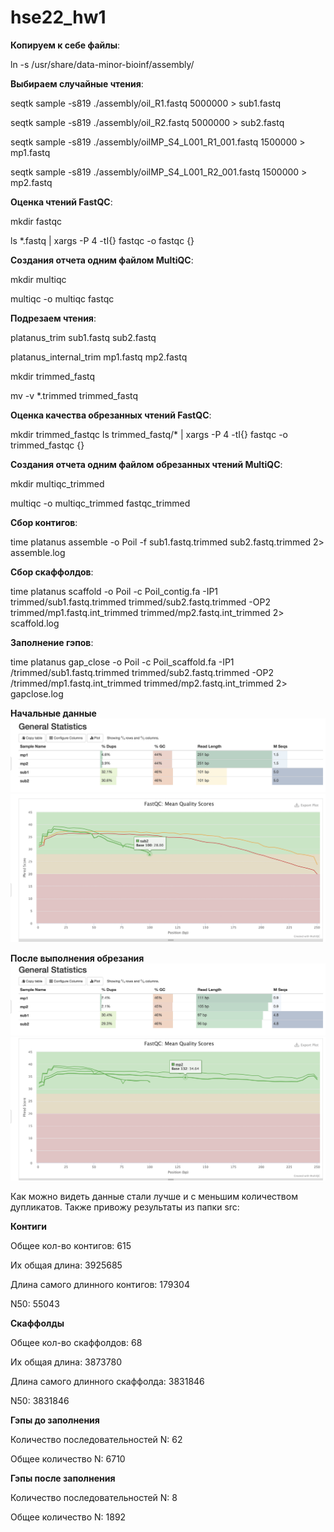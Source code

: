# hse22_hw1

**Копируем к себе файлы**:

ln -s /usr/share/data-minor-bioinf/assembly/

**Выбираем случайные чтения**:

seqtk sample -s819 ./assembly/oil_R1.fastq 5000000 > sub1.fastq

seqtk sample -s819 ./assembly/oil_R2.fastq 5000000 > sub2.fastq

seqtk sample -s819 ./assembly/oilMP_S4_L001_R1_001.fastq 1500000 > mp1.fastq

seqtk sample -s819 ./assembly/oilMP_S4_L001_R2_001.fastq 1500000 > mp2.fastq

**Оценка чтений FastQC**:

mkdir fastqc

ls *.fastq | xargs -P 4 -tI{} fastqc -o fastqc {}

**Создания отчета одним файлом MultiQC**:

mkdir multiqc

multiqc -o multiqc fastqc

**Подрезаем чтения**:

platanus_trim sub1.fastq sub2.fastq

platanus_internal_trim mp1.fastq mp2.fastq

mkdir trimmed_fastq

mv -v *.trimmed trimmed_fastq

**Оценка качества обрезанных чтений FastQC**:

mkdir trimmed_fastqс
ls trimmed_fastq/* | xargs -P 4 -tI{} fastqc -o trimmed_fastqс {}

**Создания отчета одним файлом обрезанных чтений MultiQC**:

mkdir multiqc_trimmed

multiqc -o multiqc_trimmed fastqc_trimmed

**Сбор контигов**:

time platanus assemble -o Poil -f sub1.fastq.trimmed sub2.fastq.trimmed 2> assemble.log

**Сбор скаффолдов**:

time platanus scaffold -o Poil -c Poil_contig.fa -IP1 trimmed/sub1.fastq.trimmed trimmed/sub2.fastq.trimmed -OP2 trimmed/mp1.fastq.int_trimmed trimmed/mp2.fastq.int_trimmed 2> scaffold.log

**Заполнение гэпов**:

time platanus gap_close -o Poil -c Poil_scaffold.fa -IP1 /trimmed/sub1.fastq.trimmed trimmed/sub2.fastq.trimmed -OP2 /trimmed/mp1.fastq.int_trimmed trimmed/mp2.fastq.int_trimmed 2> gapclose.log


**Начальные данные**
![Before trimmed](1.png)
![Before trimmed](2.png)

**После выполнения обрезания**
![Trimmed](3.png)
![Trimmed](4.png)

Как можно видеть данные стали лучше и с меньшим количеством дупликатов. 
Также привожу результаты из папки src:

**Контиги**

Общее кол-во контигов: 615 

 Их общая длина: 3925685 

 Длина самого длинного контигов: 179304 

 N50: 55043


**Скаффолды**

 Общее кол-во скаффолдов: 68 

 Их общая длина: 3873780  

 Длина самого длинного скаффолда: 3831846  

 N50: 3831846 

 **Гэпы до заполнения**

 Количество последовательностей N: 62 

 Общее количество N: 6710

  **Гэпы после заполнения**

  Количество последовательностей N: 8 
  
 Общее количество N: 1892